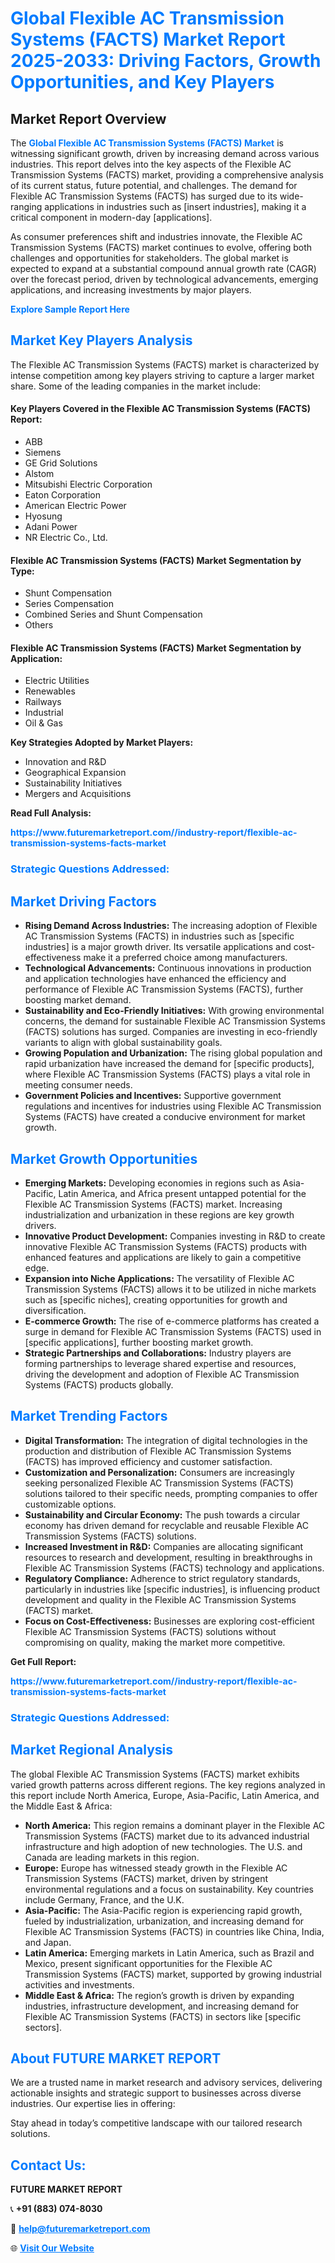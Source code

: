 <h1 style="color: #007BFF;">Global Flexible AC Transmission Systems (FACTS) Market Report 2025-2033: Driving Factors, Growth Opportunities, and Key Players</h1>

<section id="overview">
<h2>Market Report Overview</h2>
<p>The <a href="https://www.futuremarketreport.com//industry-report/flexible-ac-transmission-systems-facts-market" style="color: #007BFF; text-decoration: none;"><strong>Global Flexible AC Transmission Systems (FACTS) Market</strong></a> is witnessing significant growth, driven by increasing demand across various industries. This report delves into the key aspects of the Flexible AC Transmission Systems (FACTS) market, providing a comprehensive analysis of its current status, future potential, and challenges. The demand for Flexible AC Transmission Systems (FACTS) has surged due to its wide-ranging applications in industries such as [insert industries], making it a critical component in modern-day [applications].</p>
<p>As consumer preferences shift and industries innovate, the Flexible AC Transmission Systems (FACTS) market continues to evolve, offering both challenges and opportunities for stakeholders. The global market is expected to expand at a substantial compound annual growth rate (CAGR) over the forecast period, driven by technological advancements, emerging applications, and increasing investments by major players.</p>
</section>

<section id="overview">
<p><a href="https://www.futuremarketreport.com//request-sample/reportId=55070" style="color: #007BFF; text-decoration: none;"><strong>Explore Sample Report Here</strong></a></p>
</section>

<section id="key-players">
<h2 style="color: #007BFF;">Market Key Players Analysis</h2>
<p>The Flexible AC Transmission Systems (FACTS) market is characterized by intense competition among key players striving to capture a larger market share. Some of the leading companies in the market include:</p>
<h4>Key Players Covered in the Flexible AC Transmission Systems (FACTS) Report:</h4>
<ul><li>ABB</li><li>Siemens</li><li>GE Grid Solutions</li><li>Alstom</li><li>Mitsubishi Electric Corporation</li><li>Eaton Corporation</li><li>American Electric Power</li><li>Hyosung</li><li>Adani Power</li><li>NR Electric Co., Ltd.</li></ul>
<h4>Flexible AC Transmission Systems (FACTS) Market Segmentation by Type:</h4>
<ul><li>Shunt Compensation</li><li>Series Compensation</li><li>Combined Series and Shunt Compensation</li><li>Others</li></ul>

<h4>Flexible AC Transmission Systems (FACTS) Market Segmentation by Application:</h4>
<ul><li>Electric Utilities</li><li>Renewables</li><li>Railways</li><li>Industrial</li><li>Oil &amp; Gas</li></ul>
<p><strong>Key Strategies Adopted by Market Players:</strong></p>
<ul>
<li>Innovation and R&D</li>
<li>Geographical Expansion</li>
<li>Sustainability Initiatives</li>
<li>Mergers and Acquisitions</li>
</ul>
</section>

<section>
<p><strong>Read Full Analysis: </strong></p><a href="https://www.futuremarketreport.com//industry-report/flexible-ac-transmission-systems-facts-market" style="color: #007BFF; text-decoration: none;"><strong>https://www.futuremarketreport.com//industry-report/flexible-ac-transmission-systems-facts-market</strong></a>
<h3 style="color: #007BFF;">Strategic Questions Addressed:</h3>
</section>

<section id="driving-factors">
<h2 style="color: #007BFF;">Market Driving Factors</h2>
<ul>
<li><strong>Rising Demand Across Industries:</strong> The increasing adoption of Flexible AC Transmission Systems (FACTS) in industries such as [specific industries] is a major growth driver. Its versatile applications and cost-effectiveness make it a preferred choice among manufacturers.</li>
<li><strong>Technological Advancements:</strong> Continuous innovations in production and application technologies have enhanced the efficiency and performance of Flexible AC Transmission Systems (FACTS), further boosting market demand.</li>
<li><strong>Sustainability and Eco-Friendly Initiatives:</strong> With growing environmental concerns, the demand for sustainable Flexible AC Transmission Systems (FACTS) solutions has surged. Companies are investing in eco-friendly variants to align with global sustainability goals.</li>
<li><strong>Growing Population and Urbanization:</strong> The rising global population and rapid urbanization have increased the demand for [specific products], where Flexible AC Transmission Systems (FACTS) plays a vital role in meeting consumer needs.</li>
<li><strong>Government Policies and Incentives:</strong> Supportive government regulations and incentives for industries using Flexible AC Transmission Systems (FACTS) have created a conducive environment for market growth.</li>
</ul>
</section>

<section id="growth-opportunities">
<h2 style="color: #007BFF;">Market Growth Opportunities</h2>
<ul>
<li><strong>Emerging Markets:</strong> Developing economies in regions such as Asia-Pacific, Latin America, and Africa present untapped potential for the Flexible AC Transmission Systems (FACTS) market. Increasing industrialization and urbanization in these regions are key growth drivers.</li>
<li><strong>Innovative Product Development:</strong> Companies investing in R&D to create innovative Flexible AC Transmission Systems (FACTS) products with enhanced features and applications are likely to gain a competitive edge.</li>
<li><strong>Expansion into Niche Applications:</strong> The versatility of Flexible AC Transmission Systems (FACTS) allows it to be utilized in niche markets such as [specific niches], creating opportunities for growth and diversification.</li>
<li><strong>E-commerce Growth:</strong> The rise of e-commerce platforms has created a surge in demand for Flexible AC Transmission Systems (FACTS) used in [specific applications], further boosting market growth.</li>
<li><strong>Strategic Partnerships and Collaborations:</strong> Industry players are forming partnerships to leverage shared expertise and resources, driving the development and adoption of Flexible AC Transmission Systems (FACTS) products globally.</li>
</ul>
</section>

<section id="trending-factors">
<h2 style="color: #007BFF;">Market Trending Factors</h2>
<ul>
<li><strong>Digital Transformation:</strong> The integration of digital technologies in the production and distribution of Flexible AC Transmission Systems (FACTS) has improved efficiency and customer satisfaction.</li>
<li><strong>Customization and Personalization:</strong> Consumers are increasingly seeking personalized Flexible AC Transmission Systems (FACTS) solutions tailored to their specific needs, prompting companies to offer customizable options.</li>
<li><strong>Sustainability and Circular Economy:</strong> The push towards a circular economy has driven demand for recyclable and reusable Flexible AC Transmission Systems (FACTS) solutions.</li>
<li><strong>Increased Investment in R&D:</strong> Companies are allocating significant resources to research and development, resulting in breakthroughs in Flexible AC Transmission Systems (FACTS) technology and applications.</li>
<li><strong>Regulatory Compliance:</strong> Adherence to strict regulatory standards, particularly in industries like [specific industries], is influencing product development and quality in the Flexible AC Transmission Systems (FACTS) market.</li>
<li><strong>Focus on Cost-Effectiveness:</strong> Businesses are exploring cost-efficient Flexible AC Transmission Systems (FACTS) solutions without compromising on quality, making the market more competitive.</li>
</ul>
</section>

<section>
<p><strong>Get Full Report: </strong></p><a href="https://www.futuremarketreport.com//industry-report/flexible-ac-transmission-systems-facts-market" style="color: #007BFF; text-decoration: none;"><strong>https://www.futuremarketreport.com//industry-report/flexible-ac-transmission-systems-facts-market</strong></a>
<h3 style="color: #007BFF;">Strategic Questions Addressed:</h3>
</section>


<section id="regional-analysis">
<h2 style="color: #007BFF;">Market Regional Analysis</h2>
<p>The global Flexible AC Transmission Systems (FACTS) market exhibits varied growth patterns across different regions. The key regions analyzed in this report include North America, Europe, Asia-Pacific, Latin America, and the Middle East & Africa:</p>
<ul>
<li><strong>North America:</strong> This region remains a dominant player in the Flexible AC Transmission Systems (FACTS) market due to its advanced industrial infrastructure and high adoption of new technologies. The U.S. and Canada are leading markets in this region.</li>
<li><strong>Europe:</strong> Europe has witnessed steady growth in the Flexible AC Transmission Systems (FACTS) market, driven by stringent environmental regulations and a focus on sustainability. Key countries include Germany, France, and the U.K.</li>
<li><strong>Asia-Pacific:</strong> The Asia-Pacific region is experiencing rapid growth, fueled by industrialization, urbanization, and increasing demand for Flexible AC Transmission Systems (FACTS) in countries like China, India, and Japan.</li>
<li><strong>Latin America:</strong> Emerging markets in Latin America, such as Brazil and Mexico, present significant opportunities for the Flexible AC Transmission Systems (FACTS) market, supported by growing industrial activities and investments.</li>
<li><strong>Middle East & Africa:</strong> The region’s growth is driven by expanding industries, infrastructure development, and increasing demand for Flexible AC Transmission Systems (FACTS) in sectors like [specific sectors].</li>
</ul>
</section>

<footer>
<h2 style="color: #007BFF;">About FUTURE MARKET REPORT</h2>
<p>We are a trusted name in market research and advisory services, delivering actionable insights and strategic support to businesses across diverse industries. Our expertise lies in offering:</p>

<p>Stay ahead in today’s competitive landscape with our tailored research solutions.</p>

<h2 style="color: #007BFF;">Contact Us:</h2>
<p><strong>FUTURE MARKET REPORT</strong></p>
<p>📞 <strong>+91 (883) 074-8030</strong></p>
<p>📧 <strong><a href="mailto:help@futuremarketreport.com" style="color: #007BFF;">help@futuremarketreport.com</a></strong></p>
<p>🌐 <strong><a href="https://www.futuremarketreport.com/" style="color: #007BFF;">Visit Our Website</a></strong></p>
</footer>